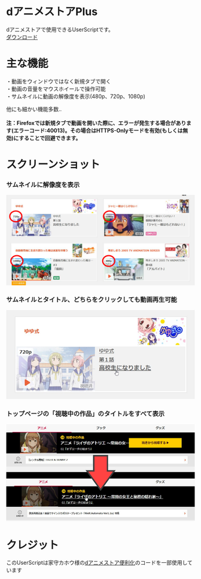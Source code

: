 # dアニメストアPlus
dアニメストアで使用できるUserScriptです。  
[ダウンロード](https://greasyfork.org/scripts/471042-d%E3%82%A2%E3%83%8B%E3%83%A1%E3%82%B9%E3%83%88%E3%82%A2plus/code/d%E3%82%A2%E3%83%8B%E3%83%A1%E3%82%B9%E3%83%88%E3%82%A2Plus.user.js)  

# 主な機能
・動画をウィンドウではなく新規タブで開く  
・動画の音量をマウスホイールで操作可能  
・サムネイルに動画の解像度を表示(480p、720p、1080p)  

他にも細かい機能多数..  
<br>
**注：Firefoxでは新規タブで動画を開いた際に、エラーが発生する場合があります(エラーコード:40013)。その場合はHTTPS-Onlyモードを有効(もしくは無効)にすることで回避できます。**

# スクリーンショット
### サムネイルに解像度を表示  
![解像度を表示](1.jpg)  
### サムネイルとタイトル、どちらをクリックしても動画再生可能
![タイトルをクリックして動画再生](2.jpg)  
### トップページの「視聴中の作品」のタイトルをすべて表示
![視聴中の作品の表示を調整](3.jpg)  

# クレジット
このUserScriptは家守カホウ様の[dアニメストア便利化](https://greasyfork.org/ja/scripts/414008)のコードを一部使用しています
